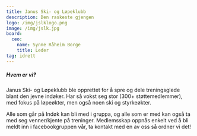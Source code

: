 ```yaml
---
title: Janus Ski- og Løpeklubb
description: Den raskeste gjengen
logo: /img/jslklogo.png
image: /img/jslk.jpg
board:
  ceo:
    name: Synne Råheim Borge
    title: Leder
tag: idrett
---
```


##### Hvem er vi?

Janus Ski- og Løpeklubb ble opprettet for å spre og dele treningsglede blant den jevne indøker. Har så vokst seg stor (300+ støttemedlemmer), med fokus på løpeøkter, men også noen ski og styrkeøkter.

Alle som går på Indøk kan bli med i gruppa, og alle som er med kan også ta med seg venner/kjente på treninger.
Medlemsskap oppnås enkelt ved å bli meldt inn i facebookgruppen vår, ta kontakt med en av oss så ordner vi det!

